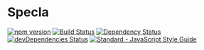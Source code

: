 # Specla

[![npm version](https://img.shields.io/npm/v/specla.svg)](https://www.npmjs.com/package/specla)
[![Build Status](https://travis-ci.org/specla/specla.svg?branch=master)](https://travis-ci.org/specla/specla)
[![Dependency Status](https://david-dm.org/specla/specla.svg)](https://david-dm.org/specla/specla)
[![devDependencies Status](https://david-dm.org/specla/specla/dev-status.svg)](https://david-dm.org/specla/specla?type=dev)
[![Standard - JavaScript Style Guide](https://img.shields.io/badge/code%20style-standard-brightgreen.svg)](http://standardjs.com/)
